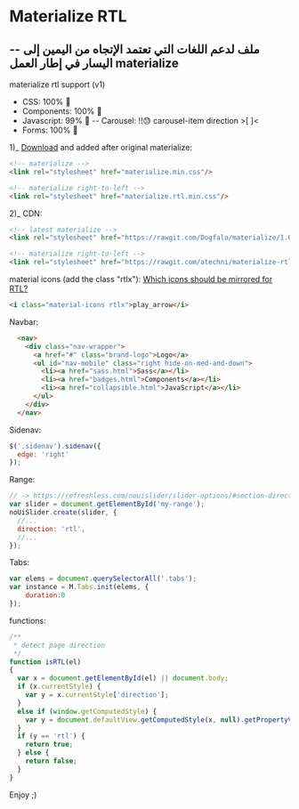 # Materialize RTL
--
ملف لدعم اللغات التي تعتمد الإتجاه من اليمين إلى اليسار في إطار العمل materialize
--
materialize rtl support (v1)

- CSS: 100% 💯
- Components: 100% 💯
- Javascript: 99% 🥇
 -- Carousel: !!😓 carousel-item direction >[ ]<
- Forms: 100% 💯

1)_ [Download](https://github.com/atechni/materialize-rtl-support/archive/v1.0.0.zip) and added after original materialize:
```html
<!-- materialize -->
<link rel="stylesheet" href="materialize.min.css"/>

<!-- materialize right-to-left -->
<link rel="stylesheet" href="materialize.rtl.min.css"/>
```

2)_ CDN:
```html
<!-- latest materialize -->
<link rel="stylesheet" href="https://rawgit.com/Dogfalo/materialize/1.0.0/dist/css/materialize.min.css"/>

<!-- materialize right-to-left -->
<link rel="stylesheet" href="https://rawgit.com/atechni/materialize-rtl-support/v1.0.0/dist/css/materialize.rtl.min.css"/>
```

material icons (add the class "rtlx"):
[Which icons should be mirrored for RTL?](https://google.github.io/material-design-icons/#which-icons-should-be-mirrored-for-rtl-)
```html
<i class="material-icons rtlx">play_arrow</i>
```
Navbar:
```html
  <nav>
    <div class="nav-wrapper">
      <a href="#" class="brand-logo">Logo</a>
      <ul id="nav-mobile" class="right hide-on-med-and-down">
        <li><a href="sass.html">Sass</a></li>
        <li><a href="badges.html">Components</a></li>
        <li><a href="collapsible.html">JavaScript</a></li>
      </ul>
    </div>
  </nav>
```
  
Sidenav:
```javascript
$('.sidenav').sidenav({
  edge: 'right'
});
```

Range:  
```javascript
// -> https://refreshless.com/nouislider/slider-options/#section-direction
var slider = document.getElementById('my-range');
noUiSlider.create(slider, {
  //...
  direction: 'rtl',
  //...
});
```

Tabs:  
```javascript
var elems = document.querySelectorAll('.tabs');
var instance = M.Tabs.init(elems, {
	duration:0
});
```

functions:
```javascript
/**
 * detect page direction 
 */
function isRTL(el)
{
  var x = document.getElementById(el) || document.body;
  if (x.currentStyle) {
    var y = x.currentStyle['direction'];
  } 
  else if (window.getComputedStyle) {
    var y = document.defaultView.getComputedStyle(x, null).getPropertyValue('direction');
  }
  if (y == 'rtl') {
    return true;
  } else {
    return false;
  }
}

```

Enjoy ;)

